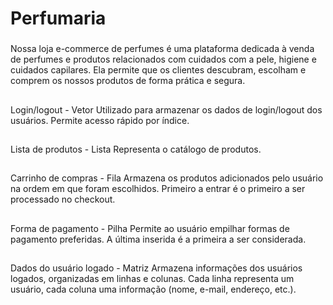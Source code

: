 # Perfumaria 
###
Nossa loja e-commerce de perfumes é uma plataforma dedicada à venda de perfumes e produtos relacionados com cuidados com a pele, higiene e cuidados capilares. Ela permite que os clientes descubram, escolham e comprem os nossos produtos de forma prática e segura. 
##
Login/logout - Vetor 
Utilizado para armazenar os dados de login/logout dos usuários.
Permite acesso rápido por índice.
##
Lista de produtos - Lista
Representa o catálogo de produtos.
##
Carrinho de compras - Fila 
Armazena os produtos adicionados pelo usuário na ordem em que foram escolhidos.
Primeiro a entrar é o primeiro a ser processado no checkout.
##
Forma de pagamento - Pilha
Permite ao usuário empilhar formas de pagamento preferidas.
A última inserida é a primeira a ser considerada.
##
Dados do usuário logado - Matriz
Armazena informações dos usuários logados, organizadas em linhas e colunas.
Cada linha representa um usuário, cada coluna uma informação (nome, e-mail, endereço, etc.).
